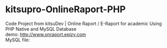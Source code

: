 # kitsupro-OnlineRaport-PHP
 Code Project from kitsuDev | Online Raport / E-Raport for academic Using PHP Native and MySQL Database  
 demo: http://www.onraport.epizy.com  
 MySQL file: 
